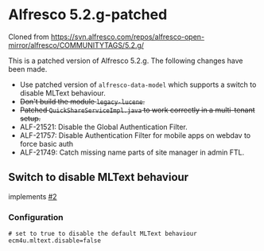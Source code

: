 # Alfresco 5.2.g-patched

Cloned from https://svn.alfresco.com/repos/alfresco-open-mirror/alfresco/COMMUNITYTAGS/5.2.g/

This is a patched version of Alfresco 5.2.g. The following changes have been made.

* Use patched version of `alfresco-data-model` which supports a switch to disable MLText behaviour.
* ~~Don't build the module `legacy-lucene`.~~
* ~~Patched `QuickShareServiceImpl.java` to work correctly in a multi-tenant setup.~~
* ALF-21521: Disable the Global Authentication Filter.
* ALF-21757: Disable Authentication Filter for mobile apps on webdav to force basic auth
* ALF-21749: Catch missing name parts of site manager in admin FTL.

## Switch to disable MLText behaviour

implements [#2](https://github.com/ecm4u/alfresco-ce-repository/issues/2)

### Configuration

````properties
# set to true to disable the default MLText behaviour
ecm4u.mltext.disable=false
````
